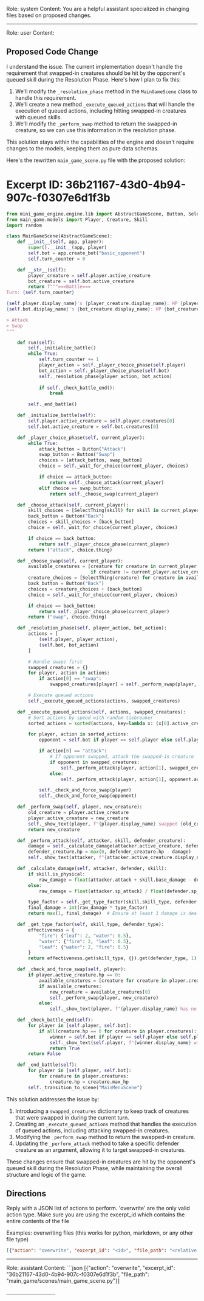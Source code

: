Role: system
Content: You are a helpful assistant specialized in changing files based on proposed changes.
__________________
Role: user
Content: 
## Proposed Code Change
I understand the issue. The current implementation doesn't handle the requirement that swapped-in creatures should be hit by the opponent's queued skill during the Resolution Phase. Here's how I plan to fix this:

1. We'll modify the `_resolution_phase` method in the `MainGameScene` class to handle this requirement.
2. We'll create a new method `_execute_queued_actions` that will handle the execution of queued actions, including hitting swapped-in creatures with queued skills.
3. We'll modify the `_perform_swap` method to return the swapped-in creature, so we can use this information in the resolution phase.

This solution stays within the capabilities of the engine and doesn't require changes to the models, keeping them as pure data schemas.

Here's the rewritten `main_game_scene.py` file with the proposed solution:

# Excerpt ID: 36b21167-43d0-4b94-907c-f0307e6d1f3b
```python main_game/scenes/main_game_scene.py
from mini_game_engine.engine.lib import AbstractGameScene, Button, SelectThing
from main_game.models import Player, Creature, Skill
import random

class MainGameScene(AbstractGameScene):
    def __init__(self, app, player):
        super().__init__(app, player)
        self.bot = app.create_bot("basic_opponent")
        self.turn_counter = 0

    def __str__(self):
        player_creature = self.player.active_creature
        bot_creature = self.bot.active_creature
        return f"""===Battle===
Turn: {self.turn_counter}

{self.player.display_name}'s {player_creature.display_name}: HP {player_creature.hp}/{player_creature.max_hp}
{self.bot.display_name}'s {bot_creature.display_name}: HP {bot_creature.hp}/{bot_creature.max_hp}

> Attack
> Swap
"""

    def run(self):
        self._initialize_battle()
        while True:
            self.turn_counter += 1
            player_action = self._player_choice_phase(self.player)
            bot_action = self._player_choice_phase(self.bot)
            self._resolution_phase(player_action, bot_action)
            
            if self._check_battle_end():
                break

        self._end_battle()

    def _initialize_battle(self):
        self.player.active_creature = self.player.creatures[0]
        self.bot.active_creature = self.bot.creatures[0]

    def _player_choice_phase(self, current_player):
        while True:
            attack_button = Button("Attack")
            swap_button = Button("Swap")
            choices = [attack_button, swap_button]
            choice = self._wait_for_choice(current_player, choices)

            if choice == attack_button:
                return self._choose_attack(current_player)
            elif choice == swap_button:
                return self._choose_swap(current_player)

    def _choose_attack(self, current_player):
        skill_choices = [SelectThing(skill) for skill in current_player.active_creature.skills]
        back_button = Button("Back")
        choices = skill_choices + [back_button]
        choice = self._wait_for_choice(current_player, choices)

        if choice == back_button:
            return self._player_choice_phase(current_player)
        return ("attack", choice.thing)

    def _choose_swap(self, current_player):
        available_creatures = [creature for creature in current_player.creatures 
                               if creature != current_player.active_creature and creature.hp > 0]
        creature_choices = [SelectThing(creature) for creature in available_creatures]
        back_button = Button("Back")
        choices = creature_choices + [back_button]
        choice = self._wait_for_choice(current_player, choices)

        if choice == back_button:
            return self._player_choice_phase(current_player)
        return ("swap", choice.thing)

    def _resolution_phase(self, player_action, bot_action):
        actions = [
            (self.player, player_action),
            (self.bot, bot_action)
        ]

        # Handle swaps first
        swapped_creatures = {}
        for player, action in actions:
            if action[0] == "swap":
                swapped_creatures[player] = self._perform_swap(player, action[1])

        # Execute queued actions
        self._execute_queued_actions(actions, swapped_creatures)

    def _execute_queued_actions(self, actions, swapped_creatures):
        # Sort actions by speed with random tiebreaker
        sorted_actions = sorted(actions, key=lambda x: (x[0].active_creature.speed if x[1][0] == "attack" else 0, random.random()), reverse=True)

        for player, action in sorted_actions:
            opponent = self.bot if player == self.player else self.player

            if action[0] == "attack":
                # If opponent swapped, attack the swapped-in creature
                if opponent in swapped_creatures:
                    self._perform_attack(player, action[1], swapped_creatures[opponent])
                else:
                    self._perform_attack(player, action[1], opponent.active_creature)

            self._check_and_force_swap(player)
            self._check_and_force_swap(opponent)

    def _perform_swap(self, player, new_creature):
        old_creature = player.active_creature
        player.active_creature = new_creature
        self._show_text(player, f"{player.display_name} swapped {old_creature.display_name} for {new_creature.display_name}!")
        return new_creature

    def _perform_attack(self, attacker, skill, defender_creature):
        damage = self._calculate_damage(attacker.active_creature, defender_creature, skill)
        defender_creature.hp = max(0, defender_creature.hp - damage)
        self._show_text(attacker, f"{attacker.active_creature.display_name} used {skill.display_name} and dealt {damage} damage to {defender_creature.display_name}!")

    def _calculate_damage(self, attacker, defender, skill):
        if skill.is_physical:
            raw_damage = float(attacker.attack + skill.base_damage - defender.defense)
        else:
            raw_damage = float(attacker.sp_attack) / float(defender.sp_defense) * float(skill.base_damage)

        type_factor = self._get_type_factor(skill.skill_type, defender.creature_type)
        final_damage = int(raw_damage * type_factor)
        return max(1, final_damage)  # Ensure at least 1 damage is dealt

    def _get_type_factor(self, skill_type, defender_type):
        effectiveness = {
            "fire": {"leaf": 2, "water": 0.5},
            "water": {"fire": 2, "leaf": 0.5},
            "leaf": {"water": 2, "fire": 0.5}
        }
        return effectiveness.get(skill_type, {}).get(defender_type, 1)

    def _check_and_force_swap(self, player):
        if player.active_creature.hp == 0:
            available_creatures = [creature for creature in player.creatures if creature.hp > 0]
            if available_creatures:
                new_creature = available_creatures[0]
                self._perform_swap(player, new_creature)
            else:
                self._show_text(player, f"{player.display_name} has no more creatures available!")

    def _check_battle_end(self):
        for player in [self.player, self.bot]:
            if all(creature.hp == 0 for creature in player.creatures):
                winner = self.bot if player == self.player else self.player
                self._show_text(self.player, f"{winner.display_name} wins the battle!")
                return True
        return False

    def _end_battle(self):
        for player in [self.player, self.bot]:
            for creature in player.creatures:
                creature.hp = creature.max_hp
        self._transition_to_scene("MainMenuScene")
```

This solution addresses the issue by:

1. Introducing a `swapped_creatures` dictionary to keep track of creatures that were swapped in during the current turn.
2. Creating an `_execute_queued_actions` method that handles the execution of queued actions, including attacking swapped-in creatures.
3. Modifying the `_perform_swap` method to return the swapped-in creature.
4. Updating the `_perform_attack` method to take a specific defender creature as an argument, allowing it to target swapped-in creatures.

These changes ensure that swapped-in creatures are hit by the opponent's queued skill during the Resolution Phase, while maintaining the overall structure and logic of the game.

## Directions
Reply with a JSON list of actions to perform. 'overwrite' are the only valid action type. 
Make sure you are using the excerpt_id which contains the entire contents of the file

Examples:
overwriting files (this works for python, markdown, or any other file type)
```json output_example1
[{"action": "overwrite", "excerpt_id": "<id>", "file_path": "<relative file path>"}]
```

__________________
Role: assistant
Content: ```json
[{"action": "overwrite", "excerpt_id": "36b21167-43d0-4b94-907c-f0307e6d1f3b", "file_path": "main_game/scenes/main_game_scene.py"}]
```
__________________
